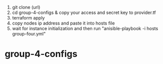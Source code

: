 1. git clone (url) 
2. cd group-4-configs & copy your access and secret key to provider.tf
3. terraform apply
4. copy nodes ip address and paste it into hosts file
5. wait for instance initialization and then run 
   "anisible-playbook -i hosts group-four.yml"
# group-4-configs
